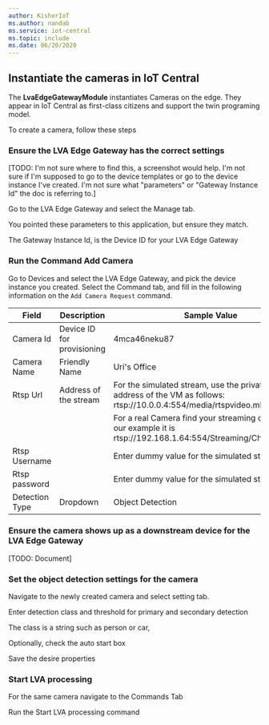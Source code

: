 ```yaml
---
author: KishorIoT
ms.author: nandab
ms.service: iot-central
ms.topic: include
ms.date: 06/20/2020
---
```


## Instantiate the cameras in IoT Central

The **LvaEdgeGatewayModule** instantiates Cameras on the edge. They appear
in IoT Central as first-class citizens and support the twin programing
model.

To create a camera, follow these steps

### Ensure the LVA Edge Gateway has the correct settings

[TODO: I'm not sure where to find this, a screenshot would help. I'm not sure if I'm supposed to go to the device templates or go to the device instance I've created. I'm not sure what "parameters" or "Gateway Instance Id" the doc is referring to.]

Go to the LVA Edge Gateway and select the Manage tab.

You pointed these parameters to this application, but ensure they match.

The Gateway Instance Id, is the Device ID for your LVA Edge Gateway

### Run the Command Add Camera

Go to Devices and select the LVA Edge Gateway, and pick the device instance you created. Select the Command tab, and fill in the following information on the `Add Camera Request` command.

| Field          | Description             | Sample Value            |
|---------|---------|---------|
| Camera Id      | Device ID for provisioning       | 4mca46neku87            |
| Camera Name    | Friendly Name           | Uri's Office            |
| Rtsp Url       | Address of the stream   | For the simulated stream, use the private IP address of the VM as follows: rtsp://10.0.0.4:554/media/rtspvideo.mkv|
|                |                         | For a real Camera find  your streaming options, in our example it is rtsp://192.168.1.64:554/Streaming/Channels/101/ |
| Rtsp Username  |                         | Enter dummy value for the simulated stream    |
| Rtsp password  |                         | Enter dummy value for the simulated stream    |
| Detection Type | Dropdown                | Object Detection        |

### Ensure the camera shows up as a downstream device for the LVA Edge Gateway

[TODO: Document]

### Set the object detection settings for the camera

Navigate to the newly created camera and select setting tab.

Enter detection class and threshold for primary and secondary detection

The class is a string such as person or car,

Optionally, check the auto start box

Save the desire properties

### Start LVA processing

For the same camera navigate to the Commands Tab

Run the Start LVA processing command